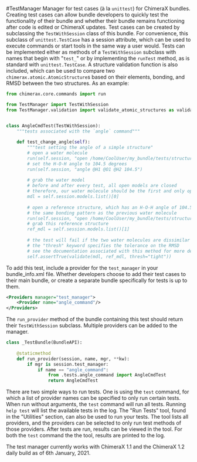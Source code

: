 #TestManager
Manager for test cases (à la `unittest`) for ChimeraX bundles.
Creating test cases can allow bundle developers to quickly test the functionality of their bundle and whether their bundle remains functioning after code is edited or ChimeraX updates.
Test cases can be created by subclassing the `TestWithSession` class of this bundle. 
For convenience, this subclass of `unittest.TestCase` has a session attribute, which can be used to execute commands or start tools in the same way a user would.
Tests can be implemented either as methods of a `TestWithSession` subclass with names that begin with "`test_`" or by implementing the `runTest` method, as is standard with `unittest.TestCase`.
A structure validation function is also included, which can be used to compare two `chimerax.atomic.AtomicStructure`s based on their elements, bonding, and RMSD between the two structures.
As an example:
```python
from chimerax.core.commands import run

from TestManager import TestWithSession
from TestManager.validation import validate_atomic_structures as validate


class AngleCmdTest(TestWithSession):
    """tests associated with the `angle` command"""
    
    def test_change_angle(self):
        """test setting the angle of a simple structure"
        # open a water molecule
        run(self.session, "open /home/CoolUser/my_bundle/tests/structures/water_molecule.mol2")
        # set the H-O-H angle to 104.5 degrees
        run(self.session, "angle @H1 @O1 @H2 104.5")
        
        # grab the water model
        # before and after every test, all open models are closed
        # therefore, our water molecule should be the first and only open model
        mdl = self.session.models.list()[0]
        
        # open a reference structure, which has an H-O-H angle of 104.5 and
        # the same bonding pattern as the previous water molecule
        run(self.session, "open /home/CoolUser/my_bundle/tests/structures/water_angle_ref.mol2")
        # grab this reference structure
        ref_mdl = self.session.models.list()[1]
        
        # the test will fail if the two water molecules are dissimilar
        # the "thresh" keyword specifies the tolerance on the RMSD
        # see the documentation associated with this method for more details
        self.assertTrue(validate(mdl, ref_mdl, thresh="tight"))
```

To add this test, include a provider for the `test_manager` in your bundle_info.xml file. 
Whether developers choose to add their test cases to their main bundle, or create a separate bundle specifically for tests is up to them.
```xml
<Providers manager="test_manager">
    <Provider name="angle_command"/>
</Providers>
```

The `run_provider` method of the bundle containing this test should return their `TestWithSession` subclass.
Multiple providers can be added to the manager.

```python
class _TestBundle(BundleAPI):
    
    @staticmethod
    def run_provider(session, name, mgr, **kw):
        if mgr is session.test_manager:
            if name == "angle_command":
                from .tests.angle_command import AngleCmdTest
                return AngleCmdTest
```

There are two simple ways to run tests. One is using the `test` command, for which a list of provider names can be specified to only run certain tests.
When run without arguments, the `test` command will run all tests.
Running `help test` will list the available tests in the log.
The "Run Tests" tool, found in the "Utilities" section, can also be used to run your tests. 
The tool lists all providers, and the providers can be selected to only run test methods of those providers.
After tests are run, results can be viewed in the tool.
For both the `test` command the the tool, results are printed to the log.

The test manager currently works with ChimeraX 1.1 and the ChimeraX 1.2 daily build as of 6th January, 2021.
